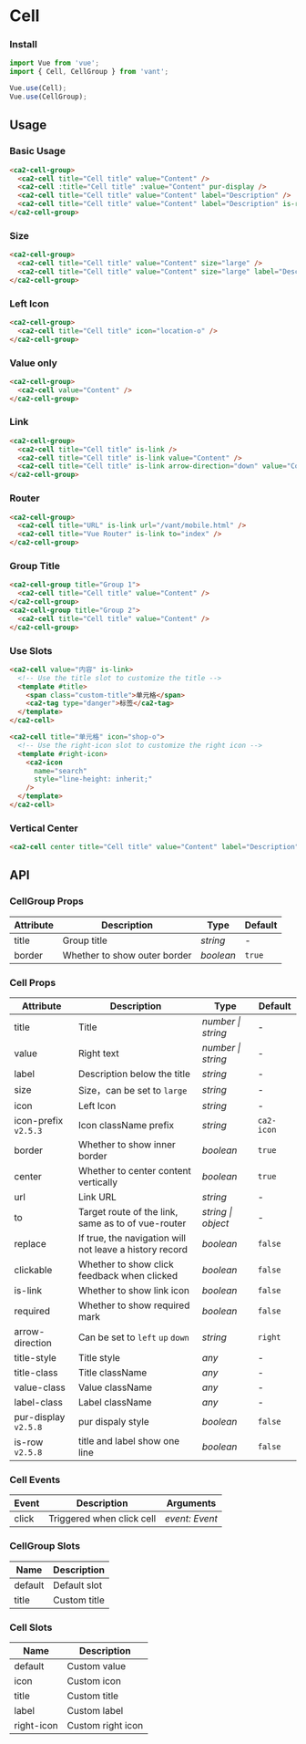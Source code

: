 # Cell

### Install

```js
import Vue from 'vue';
import { Cell, CellGroup } from 'vant';

Vue.use(Cell);
Vue.use(CellGroup);
```

## Usage

### Basic Usage

```html
<ca2-cell-group>
  <ca2-cell title="Cell title" value="Content" />
  <ca2-cell :title="Cell title" :value="Content" pur-display />
  <ca2-cell title="Cell title" value="Content" label="Description" />
  <ca2-cell title="Cell title" value="Content" label="Description" is-row />
</ca2-cell-group>
```

### Size

```html
<ca2-cell-group>
  <ca2-cell title="Cell title" value="Content" size="large" />
  <ca2-cell title="Cell title" value="Content" size="large" label="Description" />
</ca2-cell-group>
```

### Left Icon

```html
<ca2-cell-group>
  <ca2-cell title="Cell title" icon="location-o" />
</ca2-cell-group>
```

### Value only

```html
<ca2-cell-group>
  <ca2-cell value="Content" />
</ca2-cell-group>
```

### Link

```html
<ca2-cell-group>
  <ca2-cell title="Cell title" is-link />
  <ca2-cell title="Cell title" is-link value="Content" />
  <ca2-cell title="Cell title" is-link arrow-direction="down" value="Content" />
</ca2-cell-group>
```

### Router

```html
<ca2-cell-group>
  <ca2-cell title="URL" is-link url="/vant/mobile.html" />
  <ca2-cell title="Vue Router" is-link to="index" />
</ca2-cell-group>
```

### Group Title

```html
<ca2-cell-group title="Group 1">
  <ca2-cell title="Cell title" value="Content" />
</ca2-cell-group>
<ca2-cell-group title="Group 2">
  <ca2-cell title="Cell title" value="Content" />
</ca2-cell-group>
```

### Use Slots

```html
<ca2-cell value="内容" is-link>
  <!-- Use the title slot to customize the title -->
  <template #title>
    <span class="custom-title">单元格</span>
    <ca2-tag type="danger">标签</ca2-tag>
  </template>
</ca2-cell>

<ca2-cell title="单元格" icon="shop-o">
  <!-- Use the right-icon slot to customize the right icon -->
  <template #right-icon>
    <ca2-icon
      name="search"
      style="line-height: inherit;"
    />
  </template>
</ca2-cell>
```

### Vertical Center

```html
<ca2-cell center title="Cell title" value="Content" label="Description" />
```

## API

### CellGroup Props

| Attribute | Description | Type | Default |
|------|------|------|------|
| title | Group title | *string* | - |
| border | Whether to show outer border | *boolean* | `true` |

### Cell Props

| Attribute | Description | Type | Default |
|------|------|------|------|
| title | Title | *number \| string* | - |
| value | Right text | *number \| string* | - |
| label | Description below the title | *string* | - |
| size | Size，can be set to `large` | *string* | - |
| icon | Left Icon | *string* | - |
| icon-prefix `v2.5.3` | Icon className prefix | *string* | `ca2-icon` |
| border | Whether to show inner border | *boolean* | `true` |
| center | Whether to center content vertically | *boolean* | `true` |
| url | Link URL | *string* | - |
| to | Target route of the link, same as to of vue-router | *string \| object* | - |
| replace | If true, the navigation will not leave a history record | *boolean* | `false` |
| clickable | Whether to show click feedback when clicked | *boolean* | `false` |
| is-link | Whether to show link icon | *boolean* | `false` |
| required | Whether to show required mark | *boolean* | `false` |
| arrow-direction | Can be set to `left` `up` `down` | *string* | `right` |
| title-style | Title style | *any* | - |
| title-class | Title className | *any* | - |
| value-class | Value className | *any* | - |
| label-class | Label className | *any* | - |
| pur-display `v2.5.8` | pur dispaly style | *boolean* | `false` |
| is-row `v2.5.8` | title and label show one line | *boolean* | `false` |

### Cell Events

| Event | Description | Arguments |
|------|------|------|
| click | Triggered when click cell | *event: Event* |

### CellGroup Slots

| Name | Description |
|------|------|
| default | Default slot |
| title | Custom title |

### Cell Slots

| Name | Description |
|------|------|
| default | Custom value |
| icon | Custom icon |
| title | Custom title |
| label | Custom label |
| right-icon | Custom right icon |

